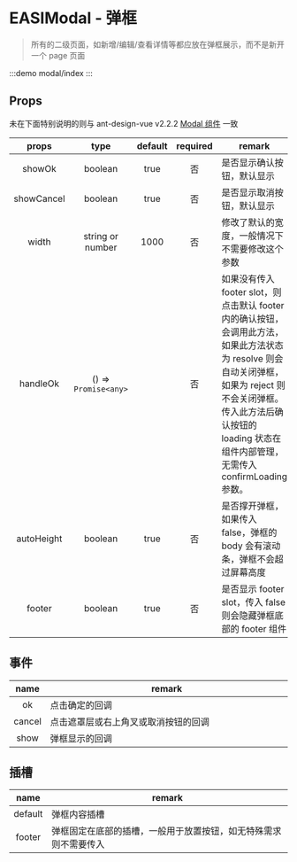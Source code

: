 # EASIModal - 弹框

> 所有的二级页面，如新增/编辑/查看详情等都应放在弹框展示，而不是新开一个 page 页面

:::demo
modal/index
:::

## Props

未在下面特别说明的则与 ant-design-vue v2.2.2 [Modal 组件](https://2x.antdv.com/components/modal-cn) 一致

|   props    |         type         | default | required | remark                                                                                                                                                                                                                             |
| :--------: | :------------------: | :-----: | :------: | ---------------------------------------------------------------------------------------------------------------------------------------------------------------------------------------------------------------------------------- |
|   showOk   |       boolean        |  true   |    否    | 是否显示确认按钮，默认显示                                                                                                                                                                                                         |
| showCancel |       boolean        |  true   |    否    | 是否显示取消按钮，默认显示                                                                                                                                                                                                         |
|   width    |   string or number   |  1000   |    否    | 修改了默认的宽度，一般情况下不需要修改这个参数                                                                                                                                                                                     |
|  handleOk  | () => `Promise<any>` |         |    否    | 如果没有传入 footer slot，则点击默认 footer 内的确认按钮，会调用此方法，如果此方法状态为 resolve 则会自动关闭弹框，如果为 reject 则不会关闭弹框。传入此方法后确认按钮的 loading 状态在组件内部管理，无需传入 confirmLoading 参数。 |
| autoHeight |       boolean        |  true   |    否    | 是否撑开弹框，如果传入 false，弹框的 body 会有滚动条，弹框不会超过屏幕高度                                                                                                                                                         |
|   footer   |       boolean        |  true   |    否    | 是否显示 footer slot，传入 false 则会隐藏弹框底部的 footer 组件                                                                                                                                                                    |

## 事件

|  name  | remark                               |
| :----: | ------------------------------------ |
|   ok   | 点击确定的回调 <img width=1000/>     |
| cancel | 点击遮罩层或右上角叉或取消按钮的回调 |
|  show  | 弹框显示的回调                       |

## 插槽

|  name   | remark                                                           |
| :-----: | ---------------------------------------------------------------- |
| default | 弹框内容插槽 <img width=1000/>                                   |
| footer  | 弹框固定在底部的插槽，一般用于放置按钮，如无特殊需求则不需要传入 |

